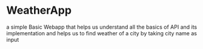 # WeatherApp
a simple Basic Webapp that helps us understand all the basics of API and its implementation and helps us to find weather of a city by taking city name as input
